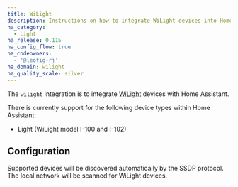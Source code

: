 ```yaml
---
title: WiLight
description: Instructions on how to integrate WiLight devices into Home Assistant.
ha_category:
  - Light
ha_release: 0.115
ha_config_flow: true
ha_codeowners:
  - '@leofig-rj'
ha_domain: wilight
ha_quality_scale: silver
---
```


The `wilight` integration is to integrate [WiLight](http://www.wilight.com.br) devices with Home Assistant.

There is currently support for the following device types within Home Assistant:

- Light (WiLight model I-100 and I-102)

## Configuration

Supported devices will be discovered automatically by the SSDP protocol. The local network will be scanned for WiLight devices.
